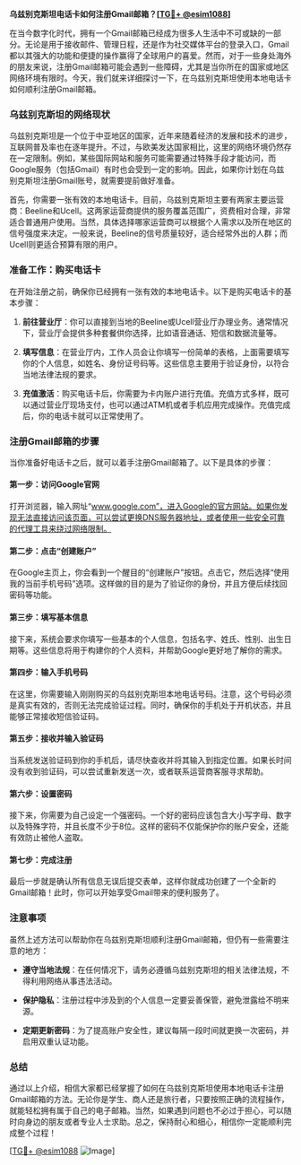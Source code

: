 **乌兹别克斯坦电话卡如何注册Gmail邮箱？[[TG💪+ @esim1088](https://t.me/s/esim1088)]**

在当今数字化时代，拥有一个Gmail邮箱已经成为很多人生活中不可或缺的一部分。无论是用于接收邮件、管理日程，还是作为社交媒体平台的登录入口，Gmail都以其强大的功能和便捷的操作赢得了全球用户的喜爱。然而，对于一些身处海外的朋友来说，注册Gmail邮箱可能会遇到一些障碍，尤其是当你所在的国家或地区网络环境有限时。今天，我们就来详细探讨一下，在乌兹别克斯坦使用本地电话卡如何顺利注册Gmail邮箱。

### 乌兹别克斯坦的网络现状

乌兹别克斯坦是一个位于中亚地区的国家，近年来随着经济的发展和技术的进步，互联网普及率也在逐年提升。不过，与欧美发达国家相比，这里的网络环境仍然存在一定限制。例如，某些国际网站和服务可能需要通过特殊手段才能访问，而Google服务（包括Gmail）有时也会受到一定的影响。因此，如果你计划在乌兹别克斯坦注册Gmail账号，就需要提前做好准备。

首先，你需要一张有效的本地电话卡。目前，乌兹别克斯坦主要有两家主要运营商：Beeline和Ucell。这两家运营商提供的服务覆盖范围广，资费相对合理，非常适合普通用户使用。当然，具体选择哪家运营商可以根据个人需求以及所在地区的信号强度来决定。一般来说，Beeline的信号质量较好，适合经常外出的人群；而Ucell则更适合预算有限的用户。

### 准备工作：购买电话卡

在开始注册之前，确保你已经拥有一张有效的本地电话卡。以下是购买电话卡的基本步骤：

1. **前往营业厅**：你可以直接到当地的Beeline或Ucell营业厅办理业务。通常情况下，营业厅会提供多种套餐供你选择，比如语音通话、短信和数据流量等。
   
2. **填写信息**：在营业厅内，工作人员会让你填写一份简单的表格，上面需要填写你的个人信息，如姓名、身份证号码等。这些信息主要用于验证身份，以符合当地法律法规的要求。

3. **充值激活**：购买电话卡后，你需要为卡内账户进行充值。充值方式多样，既可以通过营业厅现场支付，也可以通过ATM机或者手机应用完成操作。充值完成后，你的电话卡就可以正常使用了。

### 注册Gmail邮箱的步骤

当你准备好电话卡之后，就可以着手注册Gmail邮箱了。以下是具体的步骤：

#### 第一步：访问Google官网

打开浏览器，输入网址“www.google.com”，进入Google的官方网站。如果你发现无法直接访问该页面，可以尝试更换DNS服务器地址，或者使用一些安全可靠的代理工具来绕过网络限制。

#### 第二步：点击“创建账户”

在Google主页上，你会看到一个醒目的“创建账户”按钮。点击它，然后选择“使用我的当前手机号码”选项。这样做的目的是为了验证你的身份，并且方便后续找回密码等功能。

#### 第三步：填写基本信息

接下来，系统会要求你填写一些基本的个人信息，包括名字、姓氏、性别、出生日期等。这些信息将用于构建你的个人资料，并帮助Google更好地了解你的需求。

#### 第四步：输入手机号码

在这里，你需要输入刚刚购买的乌兹别克斯坦本地电话号码。注意，这个号码必须是真实有效的，否则无法完成验证过程。同时，确保你的手机处于开机状态，并且能够正常接收短信验证码。

#### 第五步：接收并输入验证码

当系统发送验证码到你的手机后，请尽快查收并将其输入到指定位置。如果长时间没有收到验证码，可以尝试重新发送一次，或者联系运营商客服寻求帮助。

#### 第六步：设置密码

接下来，你需要为自己设定一个强密码。一个好的密码应该包含大小写字母、数字以及特殊字符，并且长度不少于8位。这样的密码不仅能保护你的账户安全，还能有效防止被他人盗取。

#### 第七步：完成注册

最后一步就是确认所有信息无误后提交表单，这样你就成功创建了一个全新的Gmail邮箱！此时，你可以开始享受Gmail带来的便利服务了。

### 注意事项

虽然上述方法可以帮助你在乌兹别克斯坦顺利注册Gmail邮箱，但仍有一些需要注意的地方：

- **遵守当地法规**：在任何情况下，请务必遵循乌兹别克斯坦的相关法律法规，不得利用网络从事违法活动。
  
- **保护隐私**：注册过程中涉及到的个人信息一定要妥善保管，避免泄露给不明来源。
  
- **定期更新密码**：为了提高账户安全性，建议每隔一段时间就更换一次密码，并启用双重认证功能。

### 总结

通过以上介绍，相信大家都已经掌握了如何在乌兹别克斯坦使用本地电话卡注册Gmail邮箱的方法。无论你是学生、商人还是旅行者，只要按照正确的流程操作，就能轻松拥有属于自己的电子邮箱。当然，如果遇到问题也不必过于担心，可以随时向身边的朋友或者专业人士求助。总之，保持耐心和细心，相信你一定能顺利完成整个过程！

[[TG💪+ @esim1088](https://t.me/s/esim1088) ![Image](https://i.postimg.cc/4NQfJmqS/Snipaste-2025-05-13-00-14-12.png)]